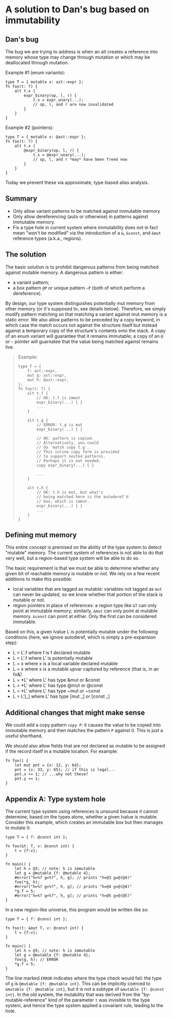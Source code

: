 # A solution to Dan's bug based on immutability

## Dan's bug

The bug we are trying to address is when an alt creates a reference
into memory whose type may change through mutation or which may be
deallocated through mutation.

Example #1 (enum variants):

    type T = { mutable x: ast::expr };
    fn foo(t: T) {
        alt t.x {
            expr_binary(op, l, r) {
                t.x = expr_unary(...);
                // op, l, and r are now invalidated
            }
        }
    }

Example #2 (pointers):

    type T = { mutable x: @ast::expr };
    fn foo(t: T) {
        alt t.x {
            @expr_binary(op, l, r) {
                t.x = @expr_unary(...);
                // op, l, and r *may* have been freed now
            }
        }
    }

Today we prevent these via approximate, type-based alias analysis.

## Summary

- Only allow variant patterns to be matched against immutable memory
- Only allow dereferencing (auto or otherwise) in patterns against
  immutable memory.
- Fix a type hole in current system where immutability does not in
  fact mean "won't be modified" via the introduction of a `&`,
  `&const`, and `&mut` reference types (a.k.a., regions).

## The solution

The basic solution is to prohibit dangerous patterns from being
matched against mutable memory.  A dangerous pattern is either:

- a variant pattern;
- a box pattern `@P` or unique pattern `~P` (both of which perform a
  dereference).

By design, our type system distinguishes potentially mut memory from
other memory (or it's supposed to, see details below).  Therefore, we
simply modify pattern matching so that matching a variant against mut
memory is a static error.  We also allow patterns to be preceded by a
copy keyword, in which case the match occurs not against the structure
itself but instead against a temporary copy of the structure's
contents onto the stack.  A copy of an enum variant will guarantee
that it remains immutable; a copy of an `@` or `~` pointer will
guarnatee that the value being matched against remains live.

> Example:
> 
>     type T = {
>         f: ast::expr,
>         mut g: ast::expr,
>         mut h: @ast::expr,
>     };
>     fn foo(t: T) {
>         alt t.f {
>             // OK: t.f is immut
>             expr_binary(...) { }
>             ...
>         }
>         
>         alt t.g {
>             // ERROR: t.g is mut
>             expr_binary(...) { }
>             
>             // OK: pattern is copied.
>             // Alternatively, you could
>             // do `match copy t.g`.
>             // This inline copy form is provided
>             // to support nested patterns.
>             // Perhaps it is not needed.
>             copy expr_binary(...) { }
>             
>             ...
>         }
>         
>         alt t.h {
>             // OK: t.h is mut, but what's
>             // being matched here is the autoderef'd
>             // box, which is immut.
>             expr_binary(...) { }
>             ...
>         }
>     }

## Defining mut memory

This entire concept is premised on the ability of the type system to
detect "mutable" memory.  The current system of references is not able
to do that very well, but a region-based type system will be able to
do so.  

The basic requirement is that we must be able to determine whether
any given bit of reachable memory is mutable or not.  We rely on a few
recent additions to make this possible:

- local variables that are tagged as mutable: variables not tagged as `mut`
  can never be updated, so we know whether that portion of the stack is
  mutable or not.
- region pointers in place of references: a region type like `&T` can
  only point at immutable memory; similarly, `&mut` can only point at
  mutable memory.  `&const` can point at either.  Only the first can
  be considered immutable.

Based on this, a given lvalue L is potentially mutable under the following
conditions (here, we ignore autoderef, which is simply a pre-expansion step):

- L = L'.f where f is f declared mutable
- L = L'.f where L' is potentially mutable
- L = x where x is a local variable declared mutable
- L = x where x is a mutable upvar captured by reference (that is, in an fn&)
- L = *L' where L' has type &mut or &const
- L = *L' where L' has type @mut or @const
- L = *L' where L' has type ~mut or ~const
- L = L'[_] where L' has type [mut _] or [const _]

## Additional changes that might make sense

We could add a copy pattern `copy P`: it causes the value to be copied
into immutable memory and then matches the pattern `P` against it.
This is just a useful shorthand.  

We should also allow fields that are not declared as mutable to be assigned
if the record itself in a mutable location.  For example:

    fn foo() {
        let mut pnt = {x: 32, y: 64};
        pnt = {x: 33, y: 65}; // if this is legal...
        pnt.x += 1; // ...why not these?
        pnt.y += 1; 
    }

## Appendix A: Type system hole

The current type system using references is unsound because it cannot
determine, based on the types alone, whether a given lvalue is
mutable.  Consider this example, which creates an immutable box but
then manages to mutate it:

```
type T = { f: @const int };

fn foo(&t: T, v: @const int) {
    t = {f:v};
}

fn main() {
    let h = @3; // note: h is immutable
    let g = @mutable {f: @mutable 4};
    #error["h=%? g=%?", h, g]; // prints "h=@3 g=@(@4)"
    foo(*g, h);
    #error["h=%? g=%?", h, g]; // prints "h=@4 g=@(@4)"
    *g.f = 5;
    #error["h=%? g=%?", h, g]; // prints "h=@5 g=@(@5)"
}
```

In a new region-like universe, this program would be written like so:

```
type T = { f: @const int };

fn foo(t: &mut T, v: @const int) {
    t = {f:v};
}

fn main() {
    let h = @3; // note: h is immutable
    let g = @mutable {f: @mutable 4};
    foo(g, h); // ERROR
    *g.f = 5;
}
```

The line marked `ERROR` indicates where the type check would fail: the
type of `g` is `@mutable {f: @mutable int}`.  This can be implicitly
coerced to `&mutable {f: @mutable int}`, but it is not a subtype of
`&mutable {f: @const int}`.  In the old system, the mutability that
was derived from the "by-mutable-reference" kind of the parameter `t`
was invisible to the type system, and hence the type system applied a
covariant rule, leading to the hole.

